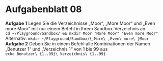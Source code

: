 # Aufgabenblatt 08
**Aufgabe 1**
Legen Sie die Verzeichnisse „Moor“, „More Moor“ und „Even more Moor“ mit nur einem Befehl in Ihrem Sandbox-Verzeichnis an<br />
`cd ~/Playground/Sandbox/ && mkdir Moor "More Moor" "Even more Moor"`
Alternativ:
`mkdir ~/Playground/Sandbox/{,More\ ,Even\ more\ }Moor`
**Aufgabe 2**
Geben Sie in einem Befehl alle Kombinationen der Namen „Benutzer 1“ und „Verzeichnis 1“ von 1 bis 99 aus<br />
`echo Benutzer\ {1..99}\ Verzeichnis\ {1..99}`
